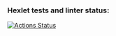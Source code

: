 ### Hexlet tests and linter status:
[![Actions Status](https://github.com/Skng197/data-analytics-project-96/actions/workflows/hexlet-check.yml/badge.svg)](https://github.com/Skng197/data-analytics-project-96/actions)